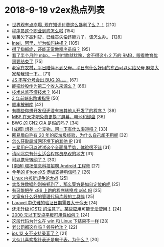 # 2018-9-19 v2ex热点列表

+ [世界观有点崩塌, 现在知识付费这么暴利了么？！](https://www.v2ex.com/t/490707#reply210) [210]
+ [程序员这个职业到底怎么啦](https://www.v2ex.com/t/490664#reply154) [154]
+ [表弟欠下高利贷，已经丧失偿还能力了，该怎么办。](https://www.v2ex.com/t/490711#reply128) [128]
+ [Intel，阿里，华为如何抉择？](https://www.v2ex.com/t/490758#reply105) [105]
+ [得了抑郁症，还能正常做程序员吗？](https://www.v2ex.com/t/490763#reply95) [95]
+ [看了半个月的 mbp，一到付款就犹豫，舍不得这小 2 万的 RMB，眼看教育优惠要结束了](https://www.v2ex.com/t/490731#reply75) [75]
+ [老家在农村，平日陪伴不到父母，平日有什么好用的东西可以买给父母,麻烦大家帮我想一下。](https://www.v2ex.com/t/490667#reply71) [71]
+ [JS 不写分号会出 BUG 的。。。](https://www.v2ex.com/t/490730#reply67) [67]
+ [能把炒股作为第二个收入来源么？](https://www.v2ex.com/t/490705#reply66) [66]
+ [技术总监不懂技术？](https://www.v2ex.com/t/490783#reply64) [64]
+ [3 年前端出路求指导](https://www.v2ex.com/t/490834#reply50) [50]
+ [顺丰被删库](https://www.v2ex.com/t/490937#reply42) [42]
+ [有哪些你想开发但还没有被其他人开发了的程序？](https://www.v2ex.com/t/490704#reply39) [39]
+ [MBP 在天才吧免费更换了屏幕、电池和键盘](https://www.v2ex.com/t/490748#reply36) [36]
+ [BWG 的 CN2 GIA 是假的吗？](https://www.v2ex.com/t/490811#reply34) [34]
+ [[成都] 想养一个宠物，问一下有什么渠道吗？](https://www.v2ex.com/t/490754#reply33) [33]
+ [网易盾自称有 20 年的反垃圾经验，为什么自己却不用呢](https://www.v2ex.com/t/490747#reply32) [32]
+ [怎么获取局域网环境下的其他 IP](https://www.v2ex.com/t/490788#reply31) [31]
+ [三星用户可以试试这个全面屏手势，体验很不错](https://www.v2ex.com/t/490855#reply31) [31]
+ [请问北京有什么适合程序员参观的地方](https://www.v2ex.com/t/490744#reply31) [31]
+ [可以携号转网了？](https://www.v2ex.com/t/490786#reply30) [30]
+ [[南通] 塔扬信息科技招聘 Android 工程师](https://www.v2ex.com/t/490666#reply27) [27]
+ [今年的 iPhoneXS 港版支持电信吗？](https://www.v2ex.com/t/490815#reply26) [26]
+ [Linux 内核新规争论大战](https://www.v2ex.com/t/490769#reply25) [25]
+ [卖华住数据的刚被抓到了，那么警方是如何定位的呢](https://www.v2ex.com/t/490862#reply25) [25]
+ [有可能把在 x86 上跑的程序转换成 x64 吗](https://www.v2ex.com/t/490867#reply25) [25]
+ [大家有什么好的管理代码片段的工具嘛](https://www.v2ex.com/t/490688#reply25) [25]
+ [Laravel 中优雅的验证日期需要大于今天](https://www.v2ex.com/t/490760#reply24) [24]
+ [还未升级 iOS12 的注意了。某些应用可能无法使用！](https://www.v2ex.com/t/490842#reply24) [24]
+ [2000 元以下安卓平板可用性如何？](https://www.v2ex.com/t/490675#reply24) [24]
+ [这段代码为什么在 win 和 Linux 下结果不一样](https://www.v2ex.com/t/490680#reply23) [23]
+ [老公司都这样吗？领导抢功？](https://www.v2ex.com/t/490698#reply22) [22]
+ [ios 12 支不支持录音了？](https://www.v2ex.com/t/490695#reply21) [21]
+ [大伙儿喜欢指针表还是电子表，为什么？](https://www.v2ex.com/t/490845#reply20) [20]
